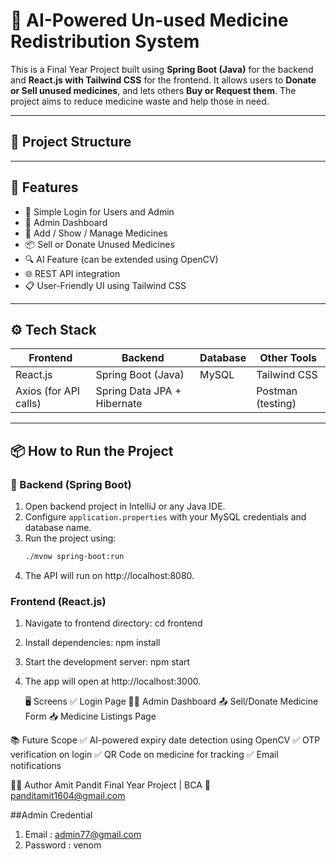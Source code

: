 # 💊 AI-Powered Un-used Medicine Redistribution System

This is a Final Year Project built using **Spring Boot (Java)** for the backend and **React.js with Tailwind CSS** for the frontend. It allows users to **Donate or Sell unused medicines**, and lets others **Buy or Request them**. The project aims to reduce medicine waste and help those in need.

---

## 📁 Project Structure


---

## 🚀 Features

- 🔐 Simple Login for Users and Admin
- 🧑 Admin Dashboard
- 💊 Add / Show / Manage Medicines
- 📦 Sell or Donate Unused Medicines
- 🔍 AI Feature (can be extended using OpenCV)
- 🌐 REST API integration
- 📋 User-Friendly UI using Tailwind CSS

---

## ⚙️ Tech Stack

| Frontend               | Backend                   | Database  | Other Tools      |
|------------------------|---------------------------|-----------|------------------|
| React.js               | Spring Boot (Java)        | MySQL     | Tailwind CSS     |
| Axios (for API calls)  | Spring Data JPA + Hibernate |           | Postman (testing) |

---

## 📦 How to Run the Project

### 🔧 Backend (Spring Boot)
1. Open backend project in IntelliJ or any Java IDE.
2. Configure `application.properties` with your MySQL credentials and database name.
3. Run the project using:
   ```bash
   ./mvnw spring-boot:run
4. The API will run on http://localhost:8080.

  ### Frontend (React.js)
 1. Navigate to frontend directory:
cd frontend

2. Install dependencies:
npm install


3. Start the development server:
npm start

4. The app will open at http://localhost:3000.

   🖥️ Screens
✅ Login Page
👨‍⚕️ Admin Dashboard
📤 Sell/Donate Medicine Form
📥 Medicine Listings Page

📚 Future Scope
✅ AI-powered expiry date detection using OpenCV
✅ OTP verification on login
✅ QR Code on medicine for tracking
✅ Email notifications

🧑‍💻 Author
Amit Pandit
Final Year Project | BCA
📧 panditamit1604@gmail.com

##Admin Credential
1. Email : admin77@gmail.com
2. Password : venom

